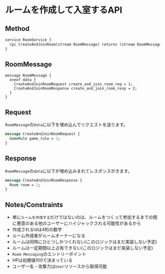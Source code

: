 # ルームを作成して入室するAPI

## Method
```proto
service RoomService {
  rpc CreateAndJoinRoom(stream RoomMessage) returns (stream RoomMessage) {}
}
```

## RoomMessage
```
message RoomMessage {
  oneof data {
    CreateAndJoinRoomRequest create_and_join_room_req = 1;
    CreateAndJoinRoomResponse create_and_join_room_resp = 2;
  }
}
```

## Request
`RoomMessage`の`data`に以下を埋め込んでリクエストを送ります。
```proto
message CreateAndJoinRoomRequest {
  GameRule game_rule = 1;
}
```

## Response
`RoomMessage`の`data`に以下が埋め込みまれてレスポンスがきます。
```proto
message CreateAndJoinRoomResponse {
  Room room = 1;
}
```

## Notes/Constraints
- 単に`ルームを作成する`だけではないのは、ルームをつくって参加するまでの間に悪意のある他のユーザーにハイジャックされる可能性があるから
- 作成されるidは4桁の数字
- ルーム作成者がルームオーナーになる
- ルームは同時にひとつしかつくれない(このロジックはまだ実装しない予定)
- ルームは一定期間以上占有できない(このロジックはまだ実装しない予定)
- `Room Messaging`のエントリーポイント
- HPは初期値100で決まっている
- ユーザー名・攻撃力は`User`リソースから取得可能
